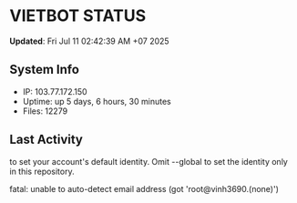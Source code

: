# VIETBOT STATUS
**Updated**: Fri Jul 11 02:42:39 AM +07 2025

## System Info
- IP: 103.77.172.150
- Uptime: up 5 days, 6 hours, 30 minutes
- Files: 12279

## Last Activity

to set your account's default identity.
Omit --global to set the identity only in this repository.

fatal: unable to auto-detect email address (got 'root@vinh3690.(none)')
